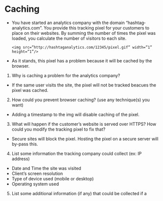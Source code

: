 # Caching
- You have started an analytics company with the domain “hashtag­analytics.com”. You provide this tracking pixel for your customers to place on their websites. By summing the number of times the pixel was loaded, you calculate the number of visitors to each site.

   ```
   <img src=”http://hashtag­analytics.com/12345/pixel.gif” width=”1” height=”1”/>
   ```

- As it stands, this pixel has a problem because it will be cached by the browser.

1. Why is caching a problem for the analytics company?
- If the same user visits the site, the pixel will not be tracked beacues the pixel was cached.
2. How could you prevent browser caching? (use any technique(s) you want)
- Adding a timestamp to the img will disable caching of the pixel.
3. What will happen if the customer’s website is served over HTTPS? How could you modify the tracking pixel to fix that?
- Secure sites will block the pixel.  Hosting the pixel on a secure server will by-pass this.
4. List some information the tracking company could collect (ex: IP address)
- Date and Time the site was visited
- Client’s screen resolution
- Type of device used (mobile or desktop)
- Operating system used
5. List some additional information (if any) that could be collected if a <script> tag is used instead of an <img> tag.
- More information can be collected using a script tag.  It also makes it possible to differentiate between real users and bots. Script tags also automatically use HTTP or HTTPS as required for the page they are placed on.
